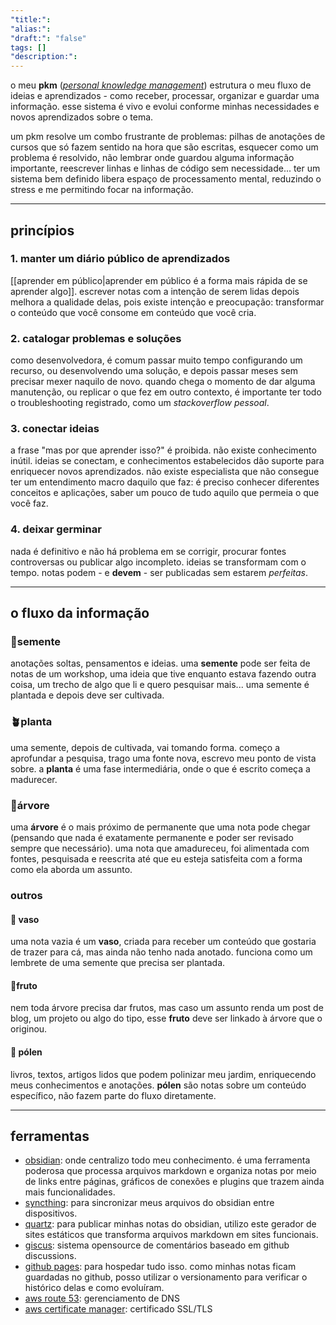 ```yaml
---
"title:": 
"alias:": 
"draft:": "false"
tags: []
"description:":
---
```

o meu **pkm** (*[personal knowledge management](https://en.wikipedia.org/wiki/Personal_knowledge_management)*) estrutura o meu fluxo de ideias e aprendizados - como receber, processar, organizar e guardar uma informação. esse sistema é vivo e evolui conforme minhas necessidades e novos aprendizados sobre o tema. 

um pkm resolve um combo frustrante de problemas: pilhas de anotações de cursos que só fazem sentido na hora que são escritas, esquecer como um problema é resolvido, não lembrar onde guardou alguma informação importante, reescrever linhas e linhas de código sem necessidade... ter um sistema bem definido libera espaço de processamento mental, reduzindo o stress e me permitindo focar na informação.

---
## princípios
### 1. manter um diário público de aprendizados
[[aprender em público|aprender em público é  a forma mais rápida de se aprender algo]]. escrever notas com a intenção de serem lidas depois melhora a qualidade delas, pois existe intenção e preocupação: transformar o conteúdo que você consome em conteúdo que você cria.
### 2. catalogar problemas e soluções
como desenvolvedora, é comum passar muito tempo configurando um recurso, ou desenvolvendo uma solução, e depois passar meses sem precisar mexer naquilo de novo. quando chega o momento de dar alguma manutenção, ou replicar o que fez em outro contexto, é importante ter todo o troubleshooting registrado, como um *stackoverflow pessoal*.
### 3. conectar ideias
a frase "mas por que aprender isso?" é proibida. não existe conhecimento inútil. ideias se conectam, e conhecimentos estabelecidos dão suporte para enriquecer novos aprendizados. não existe especialista que não consegue ter um entendimento macro daquilo que faz: é preciso conhecer diferentes conceitos e aplicações, saber um pouco de tudo aquilo que permeia o que você faz.
### 4. deixar germinar
nada é definitivo e não há problema em se corrigir, procurar fontes controversas ou publicar algo incompleto. ideias se transformam com o tempo. notas podem - e **devem** - ser publicadas sem estarem *perfeitas*.

---------------
## o fluxo da informação
### 🌱semente 
anotações soltas, pensamentos e ideias. uma **semente** pode ser feita de notas de um workshop, uma ideia que tive enquanto estava fazendo outra coisa, um trecho de algo que li e quero pesquisar mais... uma semente é plantada e depois deve ser cultivada.
### 🪴planta
uma semente, depois de cultivada, vai tomando forma. começo a aprofundar a pesquisa, trago uma fonte nova, escrevo meu ponto de vista sobre. a **planta** é uma fase intermediária, onde o que é escrito começa a madurecer.
### 🌳árvore
uma **árvore** é o mais próximo de permanente que uma nota pode chegar (pensando que nada é exatamente permanente e poder ser revisado sempre que necessário). uma nota que amadureceu, foi alimentada com fontes, pesquisada e reescrita até que eu esteja satisfeita com a forma como ela aborda um assunto.
### outros
#### 🧺 vaso
uma nota vazia é um **vaso**, criada para receber um conteúdo que gostaria de trazer para cá, mas ainda não tenho nada anotado. funciona como um lembrete de uma semente que precisa ser plantada.
#### 🍎fruto
nem toda árvore precisa dar frutos, mas caso um assunto renda um post de blog, um projeto ou algo do tipo, esse **fruto** deve ser linkado à árvore que o originou.
#### 🐝 pólen
livros, textos, artigos lidos que podem polinizar meu jardim, enriquecendo meus conhecimentos e anotações. **pólen** são notas sobre um conteúdo específico, não fazem parte do fluxo diretamente.

---------------------
## ferramentas
- [obsidian](https://obsidian.md/): onde centralizo todo meu conhecimento. é uma ferramenta poderosa que processa arquivos markdown e organiza notas por meio de links entre páginas, gráficos de conexões e plugins que trazem ainda mais funcionalidades. 
- [syncthing](https://syncthing.net/): para sincronizar meus arquivos do obsidian entre dispositivos.
- [quartz](https://quartz.jzhao.xyz/): para publicar minhas notas do obsidian, utilizo este gerador de sites estáticos que transforma arquivos markdown em sites funcionais.
- [giscus](https://github.com/giscus/giscus): sistema opensource de comentários baseado em github discussions. 
- [github pages](https://pages.github.com/): para hospedar tudo isso. como minhas notas ficam guardadas no github, posso utilizar o versionamento para verificar o histórico delas e como evoluíram.
- [aws route 53](https://aws.amazon.com/pt/route53/): gerenciamento de DNS
- [aws certificate manager](https://aws.amazon.com/certificate-manager/): certificado SSL/TLS